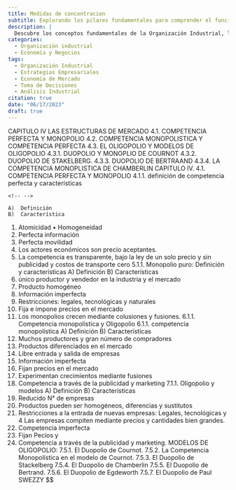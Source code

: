 ```yaml
---
title: Medidas de concentracion
subtitle: Explorando los pilares fundamentales para comprender el funcionamiento y éxito de la industria moderna
description: |
  Descubre los conceptos fundamentales de la Organización Industrial, los diferente enfoques y su relación con la economía. Exploraremos las estrategias empresariales, decisiones estratégicas y aportes históricos que han moldeado esta disciplina.
categories:
  - Organización industrial
  - Economía y Negocios
tags:
  - Organización Industrial
  - Estrategias Empresariales
  - Economía de Mercado
  - Toma de Decisiones
  - Análisis Industrial
citation: true
date: "06/17/2023"
draft: true
---
```



CAPITULO IV LAS ESTRUCTURAS DE MERCADO 4.1. COMPETENCIA PERFECTA Y MONOPOLIO 4.2. COMPETENCIA MONOPOLISTICA Y COMPETENCIA PERFECTA 4.3. EL OLIGOPOLIO Y MODELOS DE OLIGOPOLIO 4.3.1. DUOPOLIO Y MONOPLIO DE COURNOT 4.3.2. DUOPOLIO DE STAKELBERG. 4.3.3. DUOPOLIO DE BERTRAAND 4.3.4. LA COMPETENCIA MONOPLISTICA DE CHAMBERLIN CAPITULO IV. 4.1. COMPETENCIA PERFECTA Y MONOPOLIO 4.1.1. definición de competencia perfecta y características

    <!-- -->

    A)  Definición
    B)  Característica

1.  Atomicidad • Homogeneidad
2.  Perfecta información
3.  Perfecta movilidad
4.  Los actores económicos son precio aceptantes.
5.  La competencia es transparente, bajo la ley de un solo precio y sin publicidad y costos de transporte cero 5.1.1. Monopolio puro: Definición y características
    A)  Definición
    B)  Características
6.  único productor y vendedor en la industria y el mercado
7.  Producto homogéneo
8.  Información imperfecta
9.  Restricciones: legales, tecnológicas y naturales
10. Fija e impone precios en el mercado
11. Los monopolios crecen mediante colusiones y fusiones. 6.1.1. Competencia monopolística y Oligopolio 6.1.1. competencia monopolística
    A)  Definición
    B)  Características
12. Muchos productores y gran número de compradores
13. Productos diferenciados en el mercado
14. Libre entrada y salida de empresas
15. Información imperfecta
16. Fijan precios en el mercado
17. Experimentan crecimientos mediante fusiones
18. Competencia a través de la publicidad y marketing 7.1.1. Oligopolio y modelos
    A)  Definición
    B)  Características
19. Reducido N° de empresas
20. Productos pueden ser homogéneos, diferencias y sustitutos
21. Restricciones a la entrada de nuevas empresas: Legales, tecnológicas y 4 Las empresas compiten mediante precios y cantidades bien grandes.
22. Competencia imperfecta
23. Fijan Pecios y
24. Competencia a través de la publicidad y marketing. MODELOS DE OLIGOPOLIO: 7.5.1. El Duopolio de Cournot. 7.5.2. La Competencia Monopolística en el modelo de Cournot. 7.5.3. El Duopolio de Stackelberg 7.5.4. El Duopolio de Chamberlin 7.5.5. El Duopolio de Bertrand. 7.5.6. El Duopolio de Egdeworth 7.5.7. El Duopolio de Paul SWEZZY
$$
